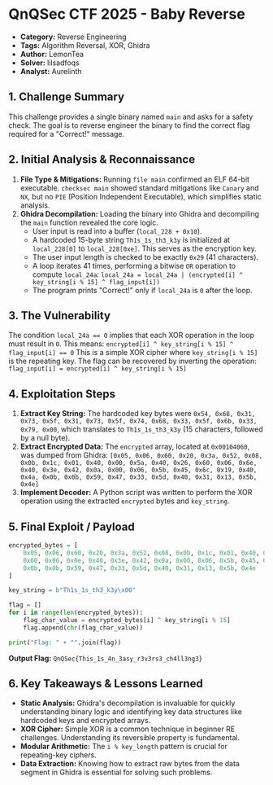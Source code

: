 # QnQSec CTF 2025 - Baby Reverse
- **Category:** Reverse Engineering
- **Tags:** Algorithm Reversal, XOR, Ghidra
- **Author:** LemonTea
- **Solver:** lilsadfoqs
- **Analyst:** Aurelinth

## 1. Challenge Summary

This challenge provides a single binary named `main` and 
asks for a safety check. The goal is to reverse engineer the binary to 
find the correct flag required for a "Correct!" message.

## 2. Initial Analysis & Reconnaissance

1. **File Type & Mitigations:** Running `file main` confirmed an ELF 64-bit executable. `checksec main` showed standard mitigations like `Canary` and `NX`, but no `PIE` (Position Independent Executable), which simplifies static analysis.
2. **Ghidra Decompilation:** Loading the binary into Ghidra and decompiling the `main` function revealed the core logic.
    - User input is read into a buffer (`local_228 + 0x10`).
    - A hardcoded 15-byte string `Th1s_1s_th3_k3y` is initialized at `local_228[0]` to `local_228[0xe]`. This serves as the encryption key.
    - The user input length is checked to be exactly `0x29` (41 characters).
    - A loop iterates 41 times, performing a bitwise `OR` operation to compute `local_24a`:
    `local_24a = local_24a | (encrypted[i] ^ key_string[i % 15] ^ flag_input[i])`
    - The program prints "Correct!" only if `local_24a` is `0` after the loop.

## 3. The Vulnerability

The condition `local_24a == 0` implies that each XOR operation in the loop must result in `0`. This means:
`encrypted[i] ^ key_string[i % 15] ^ flag_input[i] == 0`
This is a simple XOR cipher where `key_string[i % 15]` is the repeating key. The flag can be recovered by inverting the operation:
`flag_input[i] = encrypted[i] ^ key_string[i % 15]`

## 4. Exploitation Steps

1. **Extract Key String:** The hardcoded key bytes were `0x54, 0x68, 0x31, 0x73, 0x5f, 0x31, 0x73, 0x5f, 0x74, 0x68, 0x33, 0x5f, 0x6b, 0x33, 0x79, 0x00`, which translates to `Th1s_1s_th3_k3y` (15 characters, followed by a null byte).
2. **Extract Encrypted Data:** The `encrypted` array, located at `0x00104060`, was dumped from Ghidra:
`[0x05, 0x06, 0x60, 0x20, 0x3a, 0x52, 0x08, 0x0b, 0x1c, 0x01, 0x40, 0x00, 0x5a, 0x40, 0x26, 0x60, 0x06, 0x6e, 0x40, 0x3e, 0x42, 0x0a, 0x00, 0x06, 0x5b, 0x45, 0x6c, 0x19, 0x40, 0x4a, 0x0b, 0x0b, 0x59, 0x47, 0x33, 0x5d, 0x40, 0x31, 0x13, 0x5b, 0x4e]`
3. **Implement Decoder:** A Python script was written to perform the XOR operation using the extracted `encrypted` bytes and `key_string`.

## 5. Final Exploit / Payload

```python
encrypted_bytes = [
    0x05, 0x06, 0x60, 0x20, 0x3a, 0x52, 0x08, 0x0b, 0x1c, 0x01, 0x40, 0x00, 0x5a, 0x40, 0x26,
    0x60, 0x06, 0x6e, 0x40, 0x3e, 0x42, 0x0a, 0x00, 0x06, 0x5b, 0x45, 0x6c, 0x19, 0x40, 0x4a,
    0x0b, 0x0b, 0x59, 0x47, 0x33, 0x5d, 0x40, 0x31, 0x13, 0x5b, 0x4e
]

key_string = b"Th1s_1s_th3_k3y\x00"

flag = []
for i in range(len(encrypted_bytes)):
    flag_char_value = encrypted_bytes[i] ^ key_string[i % 15]
    flag.append(chr(flag_char_value))

print("Flag: " + "".join(flag))

```

**Output Flag:** `QnQSec{This_1s_4n_3asy_r3v3rs3_ch4ll3ng3}`

## 6. Key Takeaways & Lessons Learned

- **Static Analysis:** Ghidra's decompilation is
invaluable for quickly understanding binary logic and identifying key
data structures like hardcoded keys and encrypted arrays.
- **XOR Cipher:** Simple XOR is a common technique in beginner RE challenges. Understanding its reversible property is fundamental.
- **Modular Arithmetic:** The `i % key_length` pattern is crucial for repeating-key ciphers.
- **Data Extraction:** Knowing how to extract raw bytes from the data segment in Ghidra is essential for solving such problems.
